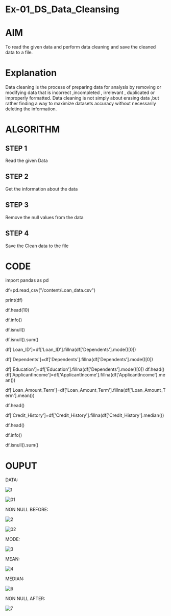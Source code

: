 # Ex-01_DS_Data_Cleansing
# AIM
To read the given data and perform data cleaning and save the cleaned data to a file.

# Explanation
Data cleaning is the process of preparing data for analysis by removing or modifying data that is incorrect ,incompleted , irrelevant , duplicated or improperly formatted. Data cleaning is not simply about erasing data ,but rather finding a way to maximize datasets accuracy without necessarily deleting the information.

# ALGORITHM
## STEP 1
Read the given Data

## STEP 2
Get the information about the data

## STEP 3
Remove the null values from the data

## STEP 4
Save the Clean data to the file

# CODE
import pandas as pd

df=pd.read_csv("/content/Loan_data.csv")

print(df)

df.head(10)

df.info()

df.isnull()

df.isnull().sum()

df['Loan_ID']=df['Loan_ID'].fillna(df['Dependents'].mode()[0])

df['Dependents']=df['Dependents'].fillna(df['Dependents'].mode()[0])

df['Education']=df['Education'].fillna(df['Dependents'].mode()[0])
df.head()
df['ApplicantIncome']=df['ApplicantIncome'].fillna(df['ApplicantIncome'].mean())

df['Loan_Amount_Term']=df['Loan_Amount_Term'].fillna(df['Loan_Amount_Term'].mean())

df.head()

df['Credit_History']=df['Credit_History'].fillna(df['Credit_History'].median())

df.head()



df.info()

df.isnull().sum()

# OUPUT
DATA:

![1](https://github.com/vidhyasrikachapalayam/Ex-01-Data-Cleaning/assets/119477817/555271ae-eeec-49d7-9a5b-32b58968cd75)


![01](https://github.com/vidhyasrikachapalayam/Ex-01-Data-Cleaning/assets/119477817/dbc571f0-b88c-4356-abc5-46ee0589ccd4)


NON NULL BEFORE:

![2](https://github.com/vidhyasrikachapalayam/Ex-01-Data-Cleaning/assets/119477817/6f57a81f-6651-413b-8a3d-f1cbf0dc6377)

![02](https://github.com/vidhyasrikachapalayam/Ex-01-Data-Cleaning/assets/119477817/3b6085b9-6dda-482f-8200-e065e5ba4c0b)

MODE:

![3](https://github.com/vidhyasrikachapalayam/Ex-01-Data-Cleaning/assets/119477817/59ac840c-741c-4ccf-933b-c06cdbfc625a)

MEAN:

![4](https://github.com/vidhyasrikachapalayam/Ex-01-Data-Cleaning/assets/119477817/5e229c13-cd15-4965-a9f6-7646d27e924d)

MEDIAN:

![6](https://github.com/vidhyasrikachapalayam/Ex-01-Data-Cleaning/assets/119477817/de44515c-2f91-4dda-9397-61741734403f)

NON NULL AFTER:

![7](https://github.com/vidhyasrikachapalayam/Ex-01-Data-Cleaning/assets/119477817/26b2deee-916e-4285-a93b-5993073dc18b)


